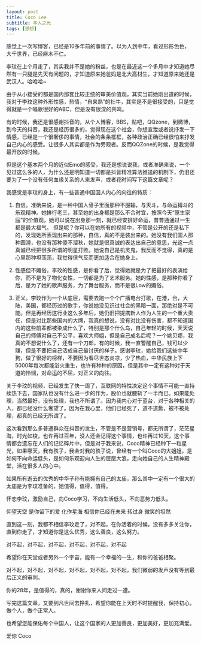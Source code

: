 ```yaml
---
layout: post
title: Coco Lee
subtitle: 华人之光
tags: [感想]
---
```


感觉上一次写博客，已经是10多年前的事情了。以为人到中年，看过形形色色，大千世界，已经麻木不仁。

李玟在上个月走了，其实我并不是她的粉丝，也是在最近这一个多月中才知道她尽然有一只腿是先天有问题的，才知道原来她爸妈是北大高材生，才知道原来她还是武汉人。哈哈哈~

由于从小接受的都是国内那套比较正统的审美价值观，其实当前她刚出道的时候，我对于李玟这种外形性感，热情，“自来熟”的社牛，其实是不是很接受的，只是觉得就是一个唱歌很好的ABC，但是没有很深的共鸣。

有的时候，我还是很感谢抖音的，从个人博客，BBS，贴吧，QQzone，到微博，到今天的抖音，我还是经历很多的，觉得现在这个社会，你想宣泄或者说抒发一下情感，已经是一个很奢侈的事情，社会的条条框框，各种政治正确已经很怕来抒发自己内心的感受。让很多人其实都是作为旁观者。反而QQZone的时候，是我觉得最开放的时候。

但是这个基本两个月的近似Emo的感受，我还是想说说我，或者准确来说，一个见过这么多的人，为什么还是明知道一切都是抖音精准算法推送的机制下，仍旧还要为了一个没有任何血缘关系的人来发声，或者花时间写下这篇文章呢？

我感觉是李玟的身上，有一些普通中国国人内心的向往的特质：

1. 自信。准确来说，是一种中国人骨子里面那种不服输，与天斗，与命运搏斗的乐观精神。她排行老三，甚至她的出身都是那么不合时宜，按照今天“原生家庭”的价值观，她可以说在出身那一刻，就已经安排好命运，普普通通过一生都是最大福气。
但是呢？你可以在她所有的视频中，不管是公开的还是私下的，发现她所表现出来的那种，自信，真的不是装出来的。她没有我们国人那种圆滑，也没有那种傻不溜秋，她就是很真诚的表达出自己的意思，光这一点真诚已经把很多所谓的明星打败。她说自己是机灵鬼，我反而不觉得，真的是心里那种坦荡荡，我觉得侠气反而更加适合在她身上。

2. 性感但不媚俗。李玟的性感，是你看了后，觉得她就是为了把最好的表演给你，而不是为了物化女性，一切都是为了艺术服务。她的性感，是那种你看了后，是为了她的歌声服务，为了舞台服务，而不是很Low的媚俗。

3. 正义。李玟作为一个从底层，需要去跑一个个广播电台打歌，在港，台，大陆，美国，都经历过的歌手，你说她没见识过社会的黑暗一面，那绝对是不可能。但是再经历这行业这么多年后，她仍旧把提携新人作为人生的一个重大责任，但是对比那些国内的大牌，我真的想说，没有对比没有伤害，都不知道国内的这些前辈都被染成什么了，特别是那个什么鸟，自己年轻的时候，天天说自己的师傅对自己不公平，喜欢大师姐，但是自己成名后呢？一个姚贝娜，我真的不想说什么了，还有一个刀郎，有的时候，我一直警醒自己，钱可以少赚，但是不要把自己活成自己最讨厌的样子。感谢李玟，她给我们这些中年狗，做了很好的榜样，不要因为看尽世态炎凉，少了热血，中华民族上下5000年每次都能浴火重生，也许有种种的原因，但是其中一定有这种对于天道的怜悯，对命运的不屈，对正义的向往。

关于李玟的视频，已经发生了快一周了，互联网的特性决定这个事情不可能一直持续热下去，国家队也没有什么进一步的作为，股价也就腰斩了一半而已。如果能处理，当然最好，没有处理，我也不所谓了。因为我内心对于蓝台，对于各种相关的人，都已经没什么奢望了。因为在我心里，他们已经死了，道不道歉，被不被处理，都真的已经无所谓了。

这次看到那么多普通群众在抖音的发生，不管是不是营销号，都无所谓了，茫茫星海，时光如梭，也许再过百年，没人还会记得这个事情，也许再过10天，这个事情都会遗忘在人们的记忆碎片中，但是对于我来说，Coco精神已经种下一粒星光，如果哪天，我有孩子，我会对我的孩子说，曾经有一个叫Coco的大姐姐，是如何不向命运低头，是如何乐观迎向人生的层层大浪，走向她自己的人生精神殿堂，活在很多人的心中。

如果所有逝去的优秀的中华子孙有能拥有自己的太庙，那么其中一定有一个很大的太庙是为李玟准备的，她值得，值得，值得。

怀恋李玟，激励自己，向Coco学习，不向生活低头，不向恶势力低头。

仰望天空 是你留下的爱  化作星海 
相信你已经在未来 转过身 微笑的坦然

直到这一刻，我都不相信李玟走了，对不起，在你活着的时候，没有多多关注你，直到你走了，才知道你是这么优秀，这么善良，这么努力。

对不起，对不起，对不起，对不起，对不起，对不起

希望你在天堂或者另外一个宇宙，能有一个幸福的一生，和你的爸爸相聚。

对不起，对不起，对不起，对不起，对不起，对不起，我们微弱的发声没有等到最后正义的审判。

你的28年，是值得的，真的，谢谢你来人间走过一遭。

写完这篇文章，又要到凡世间去挣扎，希望你能在上天时不时提醒我，保持初心，做个人，做个正常人。

也希望您能保佑每个中国人，让这个国家的人更加善良，更加美好，更加充满爱。

爱你 Coco
